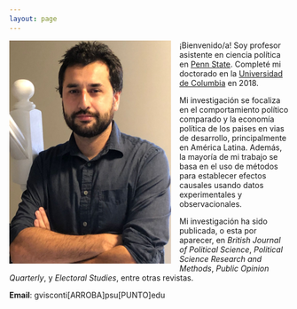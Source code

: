 ```yaml
---
layout: page
---
```


<!-- Google tag (gtag.js) -->
<script async src="https://www.googletagmanager.com/gtag/js?id=G-0J6S13EH3M"></script>
<script>
  window.dataLayer = window.dataLayer || [];
  function gtag(){dataLayer.push(arguments);}
  gtag('js', new Date());

  gtag('config', 'G-0J6S13EH3M');
</script>

<img src="/img/bio2.png" alt="Giancarlo" style="float:left;width:292px;height:402px; margin-right:15px; margin-bottom:15px">

¡Bienvenido/a! Soy profesor asistente en ciencia política en [Penn State](https://polisci.la.psu.edu/). Completé mi doctorado en la [Universidad de Columbia](https://polisci.columbia.edu/) en 2018.

Mi investigación se focaliza en el comportamiento político comparado y la economía política de los paises en vias de desarrollo, principalmente en América Latina. Además, la mayoría de mi trabajo se basa en el uso de métodos para establecer efectos causales usando datos experimentales y observacionales. 

Mi investigación ha sido publicada, o esta por aparecer, en *British Journal of Political Science*, *Political Science Research and Methods*, *Public Opinion Quarterly*, y *Electoral Studies*, entre otras revistas.

**Email**: gvisconti[ARROBA]psu[PUNTO]edu

